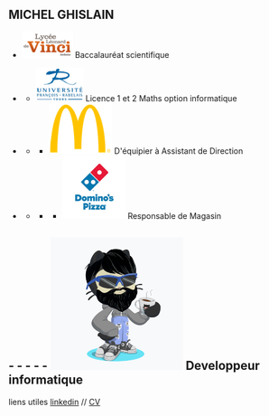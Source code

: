 ## MICHEL GHISLAIN 

- ![Image](lycée.png)  Baccalauréat scientifique
- - ![Image](univ.png)  Licence 1 et 2 Maths option informatique


- - - ![Image](mc.png)  D'équipier à Assistant de Direction

- - - - ![Image](dom.png) Responsable de Magasin

## - - - - - ![Image](cat.png)  Developpeur informatique






liens utiles [linkedin](https://www.linkedin.com/in/ghislain-michel-31b024153/) // [CV](CV_Ghislain_Michel_M2i.docx)



 
 
